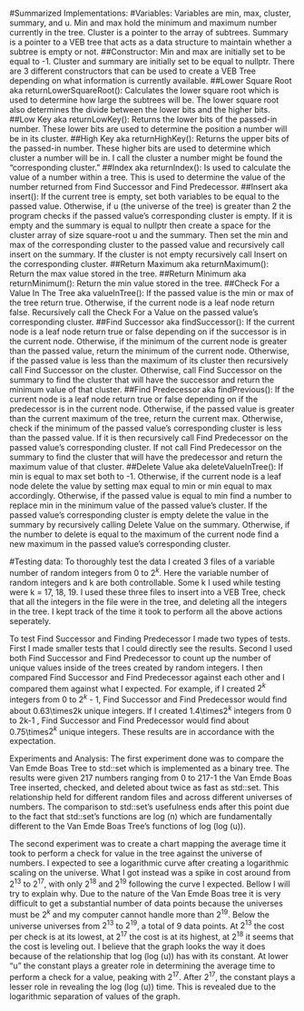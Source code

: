 #Summarized Implementations:
#Variables: 
  Variables are min, max, cluster, summary, and u. Min and max hold the minimum and maximum number currently in the tree. Cluster is a pointer to the array of subtrees. Summary is a pointer to a VEB tree that acts as a data structure to maintain whether a subtree is empty or not.
	##Constructor: 
  Min and max are initially set to be equal to -1. Cluster and summary are initially set to be equal to nullptr. There are 3 different constructors that can be used to create a VEB Tree depending on what information is currently available.
  ##Lower Square Root aka returnLowerSquareRoot(): 
  Calculates the lower square root which is used to determine how large the subtrees will be. The lower square root also determines the divide between the lower bits and the higher bits.
  ##Low Key aka returnLowKey(): 
  Returns the lower bits of the passed-in number. These lower bits are used to determine the position a number will be in its cluster.
  ##High Key aka returnHighKey(): 
  Returns the upper bits of the passed-in number. These higher bits are used to determine which cluster a number will be in. I call the cluster a number might be found the “corresponding cluster.”
  ##Index aka returnIndex():
  Is used to calculate the value of a number within a tree. This is used to determine the value of the number returned from Find Successor and Find Predecessor.
  ##Insert aka insert(): 
  If the current tree is empty, set both variables to be equal to the passed value. Otherwise, if u (the universe of the tree) is greater than 2 the program checks if the passed value’s corresponding cluster is empty. If it is empty and the summary is equal to nullptr then create a space for the cluster array of size square-root u and the summary. Then set the min and max of the corresponding cluster to the passed value and recursively call insert on the summary. If the cluster is not empty recursively call Insert on the corresponding cluster. 
  ##Return Maximum aka returnMaximum():
  Return the max value stored in the tree.
  ##Return Minimum aka returnMinimum():
  Return the min value stored in the tree.
  ##Check For a Value In The Tree aka valueInTree(): 
  If the passed value is the min or max of the tree return true. Otherwise, if the current node is a leaf node return false. Recursively call the Check For a Value on the passed value’s corresponding cluster.
  ##Find Successor aka findSuccessor(): 
  If the current node is a leaf node return true or false depending on if the successor is in the current node. Otherwise, if the minimum of the current node is greater than the passed value, return the minimum of the current node. Otherwise, if the passed value is less than the maximum of its cluster then recursively call Find Successor on the cluster. Otherwise, call Find Successor on the summary to find the cluster that will have the successor and return the minimum value of that cluster.
  ##Find Predecessor aka findPrevious(): 
	If the current node is a leaf node return true or false depending on if the predecessor is in the current node. Otherwise, if the passed value is greater than the current maximum of the tree, return the current max. Otherwise, check if the minimum of the passed value’s corresponding cluster is less than the passed value. If it is then recursively call Find Predecessor on the passed value’s corresponding cluster. If not call Find Predecessor on the summary to find the cluster that will have the predecessor and return the maximum value of that cluster.
  ##Delete Value aka deleteValueInTree():
  If min is equal to max set both to -1. Otherwise, if the current node is a leaf node delete the value by setting max equal to min or min equal to max accordingly. Otherwise, if the passed value is equal to min find a number to replace min in the minimum value of the passed value’s cluster. If the passed value’s corresponding cluster is empty delete the value in the summary by recursively calling Delete Value on the summary. Otherwise, if the number to delete is equal to the maximum of the current node find a new maximum in the passed value’s corresponding cluster.

#Testing data:
  To thoroughly test the data I created 3 files of a variable number of random integers from 0 to $2^k$. Here the variable number of random integers and k are both controllable. Some k I used while testing were k = 17, 18, 19.
I used these three files to insert into a VEB Tree, check that all the integers in the file were in the tree, and deleting all the integers in the tree. I kept track of the time it took to perform all the above actions seperately.

  To test Find Successor and Finding Predecessor I made two types of tests. First I made smaller tests that I could directly see the results. Second I used both Find Successor and Find Predecessor to count up the number of unique values inside of the trees created by random integers. I then compared Find Successor and Find Predecessor against each other and I compared them against what I expected. 
For example, if I created $2^k$ integers from 0 to $2^k$ - 1, Find Successor and Find Predecessor would find about 0.63\times2k unique integers. If I created 1.4\times$2^k$ integers from 0 to 2k-1 , Find Successor and Find Predecessor would find about 0.75\times$2^k$ unique integers. These results are in accordance with the expectation.

Experiments and Analysis:
The first experiment done was to compare the Van Emde Boas Tree to std::set which is implemented as a binary tree. The results were given 217 numbers ranging from 0 to 217-1 the Van Emde Boas Tree inserted, checked, and deleted about twice as fast as std::set. This relationship held for different random files and across different universes of numbers. 
The comparison to std::set’s usefulness ends after this point due to the fact that std::set’s functions are log (n) which are fundamentally different to the Van Emde Boas Tree’s functions of log (log (u)).

  The second experiment was to create a chart mapping the average time it took to perform a check for value in the tree against the universe of numbers. I expected to see a logarithmic curve after creating a logarithmic scaling on the universe. What I got instead was a spike in cost around from $2^13$ to $2^17$, with only $2^18$ and $2^19$ following the curve I expected. Bellow I will try to explain why.
Due to the nature of the Van Emde Boas tree it is very difficult to get a substantial number of data points because the universes must be $2^k$ and my computer cannot handle more than $2^19$. Below the universe universes from $2^13$ to $2^19$, a total of 9 data points. At $2^13$ the cost per check is at its lowest, at $2^17$ the cost is at its highest, at $2^18$ it seems that the cost is leveling out. 
I believe that the graph looks the way it does because of the relationship that 
log (log (u)) has with its constant. At lower “u” the constant plays a greater role in determining the average time to perform a check for a value, peaking with $2^17$. After $2^17$, the constant plays a lesser role in revealing the log (log (u)) time. This is revealed due to the logarithmic separation of values of the graph.


